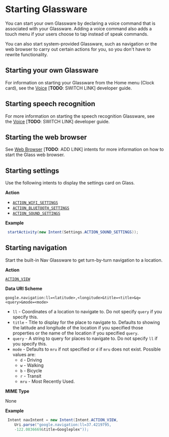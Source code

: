 # Starting Glassware

You can start your own Glassware by declaring a voice command that is associated with your Glassware. Adding a voice command also adds a touch menu if your users choose to tap instead of speak commands.

You can also start system-provided Glassware, such as navigation or the web browser to carry out certain actions for you, so you don't have to rewrite functionality.

## Starting your own Glassware

For information on starting your Glassware from the Home menu (Clock card), see the [Voice](https://developers.google.com/glass/develop/gdk/voice) [**TODO**: SWITCH LINK] developer guide.

## Starting speech recognition

For more information on starting the speech recognition Glassware, see the [Voice](https://developers.google.com/glass/develop/gdk/voice) [**TODO**: SWITCH LINK] developer guide.

## Starting the web browser

See [Web Browser](https://developer.android.com/guide/components/intents-common.html#Browser) [**TODO**: ADD LINK] intents for more information on how to start the Glass web browser.

## Starting settings

Use the following intents to display the settings card on Glass.

**Action**

-   [`ACTION_WIFI_SETTINGS`](https://developer.android.com/reference/android/provider/Settings.html#ACTION_WIFI_SETTINGS)
-   [`ACTION_BLUETOOTH_SETTINGS`](https://developer.android.com/reference/android/provider/Settings.html#ACTION_BLUETOOTH_SETTINGS)
-   [`ACTION_SOUND_SETTINGS`](https://developer.android.com/reference/android/provider/Settings.html#ACTION_SOUND_SETTINGS)

**Example**

```java
 startActivity(new Intent(Settings.ACTION_SOUND_SETTINGS));
```

## Starting navigation

Start the built-in Nav Glassware to get turn-by-turn navigation to a location.

**Action**

[`ACTION_VIEW`](https://developer.android.com/reference/android/content/Intent.html#ACTION_VIEW)

**Data URI Scheme**

`google.navigation:ll=<latitude>,<longitude>&title=<title>&q=<query>&mode=<mode>`

-   `ll` - Coordinates of a location to navigate to. Do not specify `query` if you specify this.
-   `title` - Title to display for the place to navigate to. Defaults to showing the latitude and longitude of the location if you specified those properties or the name of the location if you specified `query`.
-   `query` - A string to query for places to navigate to. Do not specify `ll` if you specify this.
-   `mode` - Defaults to `mru` if not specified or `d` if `mru` does not exist. Possible values are:
    -   `d` - Driving
    -   `w` - Walking
    -   `b` - Bicycle
    -   `r` - Transit
    -   `mru` - Most Recently Used.

**MIME Type**

None

**Example**

```java
 Intent navIntent = new Intent(Intent.ACTION_VIEW,
    Uri.parse("google.navigation:ll=37.4219795,
    -122.0836669&title=Googleplex"));
```
